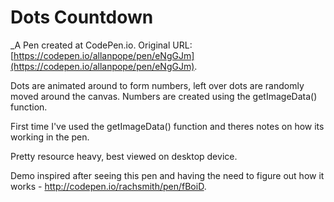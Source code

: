 # Dots Countdown
 _A Pen created at CodePen.io. Original URL: [https://codepen.io/allanpope/pen/eNgGJm](https://codepen.io/allanpope/pen/eNgGJm).

 Dots are animated around to form numbers, left over dots are randomly moved around the canvas. Numbers are created using the getImageData() function. 

First time I've used the getImageData() function and theres notes on how its working in the pen.

Pretty resource heavy, best viewed on desktop device.

Demo inspired after seeing this pen and having the need to figure out how it works - http://codepen.io/rachsmith/pen/fBoiD.